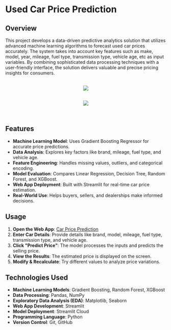 # Used Car Price Prediction
## Overview
This project develops a data-driven predictive analytics solution that utilizes advanced machine learning algorithms to forecast used car prices accurately. 
The system takes into account key features such as make, model, year, mileage, fuel type, transmission type, vehicle age, etc 
as input variables. By combining sophisticated data processing techniques with a user-friendly interface, the solution 
delivers valuable and precise pricing insights for consumers.

<p align="center">
  <br>
  <img src="https://github.com/user-attachments/assets/679420e1-c62d-42f1-b0c2-31cde7aba723"/>
</p>
<p align="center">
  <br>
  <img src="https://github.com/user-attachments/assets/705a0544-b9a7-4cbc-a254-cf98eae8772a"/>
</p> 
<br>

## Features
* **Machine Learning Model**: Uses Gradient Boosting Regressor for accurate price predictions.
* **Data Analysis**: Explores key factors like brand, mileage, fuel type, and vehicle age.
* **Feature Engineering**: Handles missing values, outliers, and categorical encoding.
* **Model Evaluation**: Compares Linear Regression, Decision Tree, Random Forest, and XGBoost.
* **Web App Deployment**: Built with Streamlit for real-time car price estimation.
* **Real-World Use**: Helps buyers, sellers, and dealerships make informed decisions.

## Usage  
1. **Open the Web App**: [Car Price Prediction](https://car-price-prediction-2kevc4iyv5vrexssiocuoz.streamlit.app/)  
2. **Enter Car Details**: Provide details like brand, model, mileage, fuel type, transmission type, and vehicle age.  
3. **Click "Predict Price"**: The model processes the inputs and predicts the selling price.  
4. **View the Results**: The estimated price is displayed on the screen.  
5. **Modify & Recalculate**: Try different values to analyze price variations.  

## Technologies Used 
* **Machine Learning Models**: Gradient Boosting, Random Forest, XGBoost
* **Data Processing**: Pandas, NumPy
* **Exploratory Data Analysis (EDA)**: Matplotlib, Seaborn
* **Web App Development**: Streamlit
* **Model Deployment**: Streamlit Cloud
* **Programming Language**: Python
* **Version Control**: Git, GitHub
